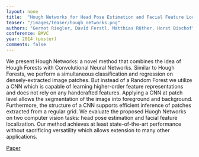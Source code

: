```yaml
---
layout: none
title:  "Hough Networks for Head Pose Estimation and Facial Feature Localization"
teaser: "/images/teaser/hough_networks.png"
authors: "Gernot Riegler, David Ferstl, Matthias Rüther, Horst Bischof"
conference: BMVC
year: 2014 (poster)
comments: false
---
```


We present Hough Networks: a novel method that combines the idea of Hough Forests with Convolutional Neural Networks. Similar to Hough Forests, we perform a simultaneous classification and regression on densely-extracted image patches. But instead of a Random Forest we utilize a CNN which is capable of learning higher-order feature representations and does not rely on any handcrafted features. Applying a CNN at patch level allows the segmentation of the image into foreground and background. Furthermore, the structure of a CNN supports efficient inference of patches extracted from a regular grid. We evaluate the proposed Huogh Networks on two computer vision tasks: head pose estimation and facial feature localization. Our method achieves at least state-of-the-art performance without sacrificing versatility which allows extension to many other applications.

[Paper](/papers/hough-networks.pdf)
